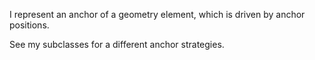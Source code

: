 I represent an anchor of a geometry element, which is driven by anchor positions.

See my subclasses for a different anchor strategies.